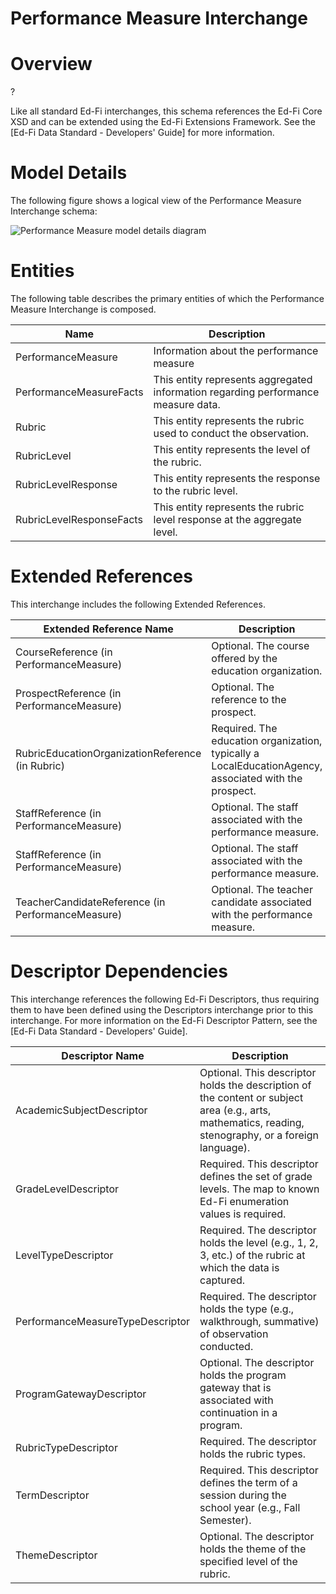 # Performance Measure Interchange

# Overview

?



Like all standard Ed-Fi interchanges, this schema references the Ed-Fi Core XSD and can be extended using the Ed-Fi Extensions Framework. See the [Ed-Fi Data Standard - Developers' Guide] for more information.



# Model Details

The following figure shows a logical view of the Performance Measure Interchange schema:  

![Performance Measure model details diagram](img/InterchangePerformanceMeasure-interchange-brief.png)


# Entities

The following table describes the primary entities of which the Performance Measure Interchange is composed.  

| Name | Description |
|----------|-----------------|
| PerformanceMeasure | Information about the performance measure |
| PerformanceMeasureFacts | This entity represents aggregated information regarding performance measure data. |
| Rubric | This entity represents the rubric used to conduct the observation. |
| RubricLevel | This entity represents the level of the rubric. |
| RubricLevelResponse | This entity represents the response to the rubric level. |
| RubricLevelResponseFacts | This entity represents the rubric level response at the aggregate level. |



# Extended References


This interchange includes the following Extended References.  

| Extended Reference Name | Description |
|-----------------------------|-----------------|
| CourseReference (in PerformanceMeasure) | Optional.  The course offered by the education organization. |
| ProspectReference (in PerformanceMeasure) | Optional.  The reference to the prospect. |
| RubricEducationOrganizationReference (in Rubric) | Required.  The education organization, typically a LocalEducationAgency, associated with the prospect. |
| StaffReference (in PerformanceMeasure) | Optional.  The staff associated with the performance measure. |
| StaffReference (in PerformanceMeasure) | Optional.  The staff associated with the performance measure. |
| TeacherCandidateReference (in PerformanceMeasure) | Optional.  The teacher candidate associated with the performance measure. |



# Descriptor Dependencies

This interchange references the following Ed-Fi Descriptors, thus requiring them to have been defined using the Descriptors interchange prior to this interchange. For more information on the Ed-Fi Descriptor Pattern, see the [Ed-Fi Data Standard - Developers' Guide].  

| Descriptor Name | Description |
|---------------------|-----------------|
| AcademicSubjectDescriptor | Optional.  This descriptor holds the description of the content or subject area (e.g., arts, mathematics, reading, stenography, or a foreign language). |
| GradeLevelDescriptor | Required.  This descriptor defines the set of grade levels. The map to known Ed-Fi enumeration values is required. |
| LevelTypeDescriptor | Required.  The descriptor holds the level (e.g., 1, 2, 3, etc.) of the rubric at which the data is captured. |
| PerformanceMeasureTypeDescriptor | Required.  The descriptor holds the type (e.g., walkthrough, summative) of observation conducted. |
| ProgramGatewayDescriptor | Optional.  The descriptor holds the program gateway that is associated with continuation in a program. |
| RubricTypeDescriptor | Required.  The descriptor holds the rubric types. |
| TermDescriptor | Required.  This descriptor defines the term of a session during the school year (e.g., Fall Semester). |
| ThemeDescriptor | Optional.  The descriptor holds the theme of the specified level of the rubric. |


